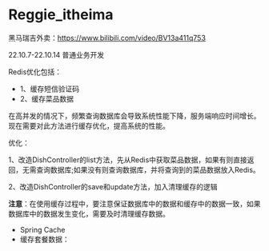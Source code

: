 # Reggie_itheima

黑马瑞吉外卖：https://www.bilibili.com/video/BV13a411q753



22.10.7-22.10.14	普通业务开发

Redis优化包括：

- 1、缓存短信验证码
- 2、缓存菜品数据

在高并发的情况下，频繁查询数据库会导致系统性能下降，服务端响应时间增长。现在需要对此方法进行缓存优化，提高系统的性能。

优化：

1、改造DishController的list方法，先从Redis中获取菜品数据，如果有则直接返回，无需查询数据库;如果没有则查询数据库，并将查询到的菜品数据放入Redis。

2、改造DishController的save和update方法，加入清理缓存的逻辑

**注意**：在使用缓存过程中，要注意保证数据库中的数据和缓存中的数据一致，如果数据库中的数据发生变化，需要及时清理缓存数据。

- Spring Cache
- 缓存套餐数据：